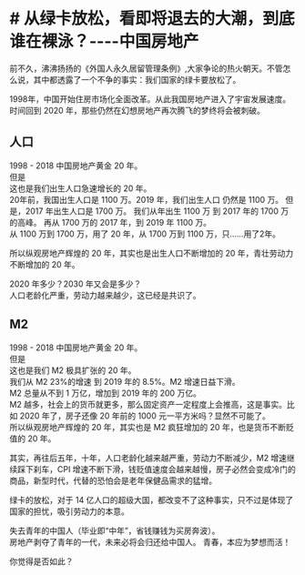 # # 从绿卡放松，看即将退去的大潮，到底谁在裸泳？----中国房地产

前不久，沸沸扬扬的《外国人永久居留管理条例》,大家争论的热火朝天。不管怎么说，其中都透露了一个不争的事实：我们国家的绿卡要放松了。      

1998年，中国开始住房市场化全面改革。从此我国房地产进入了宇宙发展速度。时间回到 2020 年，那些仍然在幻想房地产再次腾飞的梦终将会被刺破。   
## 人口   
1998 - 2018 中国房地产黄金 20 年。   
但是   
这也是我们出生人口急速增长的 20 年。   
20年前，我国出生人口是 1100 万。2019 年，我们出生人口 仍然是 1100 万。  但是，2017 年出生人口是 1700 万。 
我们从年出生 1100 万 到 2017 年的 1700 万的高峰。 再从 1700 万的 2017 年，到 2019 年 1100 万。   
从 1100 万到 1700 万，用了 20 年，从 1700 万到 1100 万，只……用了2年。

所以纵观房地产辉煌的 20 年，其实也是出生人口不断增加的 20 年，青壮劳动力不断增加的 20 年。

2020 年多少？2030 年又会是多少？  
人口老龄化严重，劳动力越来越少，这已经是共识了。   

## M2
1998 - 2018 中国房地产黄金 20 年。   
但是   
这也是我们 M2 极具扩张的 20 年。    
我们从 M2 23%的增速 到 2019 年的 8.5%。M2 增速日益下滑。  
M2 总量从不到 1 万亿，增加到 2019 年的 200 万亿。   
M2 越多，社会上的货币就更多，那么固定资产一定程度上会推高，这是事实。比如 2020 年了，房子还像 20 年前的 1000 元一平方米吗？显然不可能了。   
所以纵观房地产辉煌的 20 年，其实也是 M2 疯狂增加的 20 年，也是货币不断贬值的 20 年。

其实，再往后五年，十年，人口老龄化越来越严重，劳动力不断减少，M2 增速继续踩下刹车，CPI 增速不断下滑，钱贬值速度会越来越慢，房子必然会变成冷门的商品，新型时代，代替的恐怕会是老年保健品需求的猛增。   

绿卡的放松，对于 14 亿人口的超级大国，都改变不了这种事实，只不过是体现了国家的担忧，吸引劳动力的本意。

失去青年的中国人（毕业即“中年”，省钱赚钱为买房奔波）。  
房地产剥夺了青年的一代，未来必将会归还给中国人。 
青春，本应为梦想而活！

你觉得是否如此？

